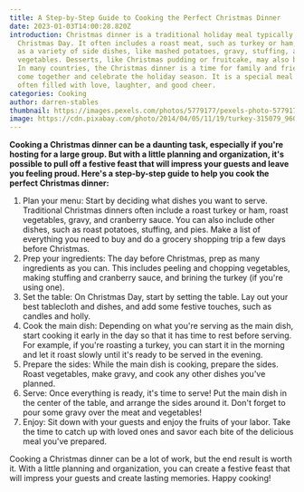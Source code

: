 ```yaml
---
title: A Step-by-Step Guide to Cooking the Perfect Christmas Dinner
date: 2023-01-03T14:00:28.820Z
introduction: Christmas dinner is a traditional holiday meal typically served on
  Christmas Day. It often includes a roast meat, such as turkey or ham, as well
  as a variety of side dishes, like mashed potatoes, gravy, stuffing, and
  vegetables. Desserts, like Christmas pudding or fruitcake, may also be served.
  In many countries, the Christmas dinner is a time for family and friends to
  come together and celebrate the holiday season. It is a special meal that is
  often filled with love, laughter, and good cheer.
categories: Cooking
author: darren-stables
thumbnail: https://images.pexels.com/photos/5779177/pexels-photo-5779177.jpeg?auto=compress&cs=tinysrgb&w=600
image: https://cdn.pixabay.com/photo/2014/04/05/11/19/turkey-315079_960_720.jpg
---
```

<!--StartFragment-->

**Cooking a Christmas dinner can be a daunting task, especially if you're hosting for a large group. But with a little planning and organization, it's possible to pull off a festive feast that will impress your guests and leave you feeling proud. Here's a step-by-step guide to help you cook the perfect Christmas dinner:**

1. Plan your menu: Start by deciding what dishes you want to serve. Traditional Christmas dinners often include a roast turkey or ham, roast vegetables, gravy, and cranberry sauce. You can also include other dishes, such as roast potatoes, stuffing, and pies. Make a list of everything you need to buy and do a grocery shopping trip a few days before Christmas.
2. Prep your ingredients: The day before Christmas, prep as many ingredients as you can. This includes peeling and chopping vegetables, making stuffing and cranberry sauce, and brining the turkey (if you're using one).
3. Set the table: On Christmas Day, start by setting the table. Lay out your best tablecloth and dishes, and add some festive touches, such as candles and holly.
4. Cook the main dish: Depending on what you're serving as the main dish, start cooking it early in the day so that it has time to rest before serving. For example, if you're roasting a turkey, you can start it in the morning and let it roast slowly until it's ready to be served in the evening.
5. Prepare the sides: While the main dish is cooking, prepare the sides. Roast vegetables, make gravy, and cook any other dishes you've planned.
6. Serve: Once everything is ready, it's time to serve! Put the main dish in the center of the table, and arrange the sides around it. Don't forget to pour some gravy over the meat and vegetables!
7. Enjoy: Sit down with your guests and enjoy the fruits of your labor. Take the time to catch up with loved ones and savor each bite of the delicious meal you've prepared.

Cooking a Christmas dinner can be a lot of work, but the end result is worth it. With a little planning and organization, you can create a festive feast that will impress your guests and create lasting memories. Happy cooking!

<!--EndFragment-->